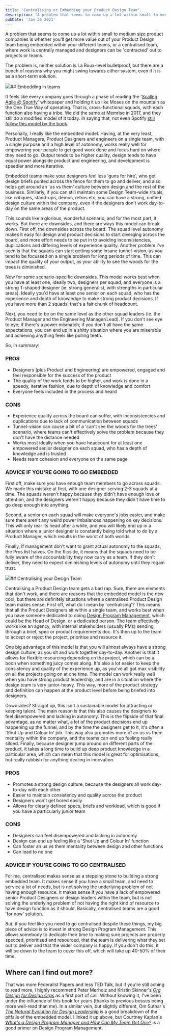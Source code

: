 ```yaml
---
title: 'Centralising or Embedding your Product Design Team'
description: "A problem that seems to come up a lot within small to medium size product companies is whether you'll get more value out of your Product Design team being…"
pubDate: 'Jan 26 2021'
---
```


A problem that seems to come up a lot within small to medium size product companies is whether you'll get more value out of your Product Design team being embedded within your different teams, or a centralised team, where work is centrally managed and designers can be 'contracted' out to projects or teams.

The problem is, neither solution is La Roux-level bulletproof, but there are a bunch of reasons why you might swing towards either system, even if it is as a short-term solution.

![](https://uploads-ssl.webflow.com/5ff33cee2af33d0177d82c9f/601041d34162ab4fce27f840_embedded.png)## Embedding in teams

It feels like every company goes through a phase of reading the '[Scaling Agile @ Spotify](https://blog.crisp.se/wp-content/uploads/2012/11/SpotifyScaling.pdf)' whitepaper and holding it up like Moses on the mountain as the One True Way of operating. That is, cross-functional squads, with each function also having a tribe. We did the same at Memrise in 2017, and they still do a modified model of it today. In saying that, not even Spotify [still follow this model by the book](https://www.harbott.com/why-squads-and-tribes-probably-wont-work/).

Personally, I really like the embedded model. Having, at the very least, Product Managers, Product Designers and engineers on a single team, with a single purpose and a high level of autonomy, works really well for empowering your people to get good work done and focus hard on where they need to go. Output tends to be higher quality, design tends to have equal power alongside product and engineering, and development is speedier and more iterative.

Embedded teams make your designers feel less 'guns for hire', who get design briefs punted across the fence for them to go and deliver, and also helps get around an 'us vs them' culture between design and the rest of the business. Similarly, if you can still maintain some Design Team-wide rituals, like critiques, stand-ups, demos, retros etc, you can have a strong, unified design culture within the company, even if the designers don't work day-to-day on the same areas of the product.

This sounds like a glorious, wonderful scenario, and for the most part, it works. But there are downsides, and there are ways this model can break down. First off, the downsides across the board. The squad level autonomy makes it easy for design and product decisions to start diverging across the board, and more effort needs to be put in to avoiding inconsistencies, duplications and differing levels of experience quality. Another problem I've seen is that the squads can start getting some insane tunnel-vision, as you tend to be focussed on a single problem for long periods of time. This can impact the quality of your output, as your ability to see the woods for the trees is diminished.

Now for some scenario-specific downsides. This model works best when you have at least one, ideally two, designers per squad, and everyone is a strong T-shaped designer (ie. strong generalist, with strengths in particular areas). Ideally you'd have at least one senior on each squad, who has the experience and depth of knowledge to make strong product decisions. If you have more than 2 squads, that's a fair chunk of headcount.

Next, you need to be on the same level as the other squad leaders (ie. the Product Manager and the Engineering Manager/Lead). If you don't see eye to eye; if there's a power mismatch; if you don't all have the same expectations, you can end up in a shitty situation where you are miserable and achieving anything feels like pulling teeth.

So, in summary:

### **PROS**

* Designers (plus Product and Engineering) are empowered, engaged and feel responsible for the success of the product
* The quality of the work tends to be higher, and work is done in a speedy, iterative fashion, due to depth of knowledge and comfort
* Everyone feels included in the process and heard

### **CONS**

* Experience quality across the board can suffer, with inconsistencies and duplications due to lack of communication between squads
* Tunnel-vision can cause a bit of a 'can't see the woods for the trees' scenario, where teams can't effectively solve the problem because they don't have the distance needed
* Works most ideally when you have headcount for at least one empowered senior designer on each squad, who has a depth of knowledge and is trusted
* Needs team cohesion and everyone on the same page

### **ADVICE IF YOU'RE GOING TO GO EMBEDDED**

First off, make sure you have enough team members to go across squads. We made this mistake at first, with one designer serving 2-3 squads at a time. The squads weren't happy because they didn't have enough love or attention, and the designers weren't happy because they didn't have time to go deep enough into anything.

Second, a senior on each squad will make everyone's jobs easier, and make sure there aren't any weird power imbalances happening on key decisions. This will only rear its head after a while, and you will likely end up in a situation where a junior designer is constantly being told what to do by a Product Manager, which results in the worst of both worlds.

Finally, if management don't want to grant actual autonomy to the squads, the Pros list halves. On the flipside, it means that the squads need to be fully aware of the accountability they now carry as a team. If they don't deliver, they need to expect diminishing levels of autonomy until they regain trust.

![](https://uploads-ssl.webflow.com/5ff33cee2af33d0177d82c9f/601041e98bc930a8aae59d84_centralised.png)## Centralising your Design Team

Centralising a Product Design team gets a bad rap. Sure, there are elements that don't work, and there are reasons that the embedded model is the new cool, but there are definitely situations where a centralised Product Design team makes sense. First off, what do I mean by 'centralising'? This means that all the Product Designers sit within a single team, and works best when you have someone dedicated to doing [Design Program Management](https://medium.com/facebook-design-program-management/whats-a-design-program-manager-and-how-can-my-team-get-one-ce3a1688b9e8), which could be the Head of Design, or a dedicated person. The team effectively works like an agency, with internal stakeholders (usually PMs) sending through a brief, spec or product requirements doc. It's then up to the team to accept or reject the project, prioritise and resource it.

One big advantage of this model is that you will almost always have a strong design culture, as you sit and work together day-to-day. Another is that it allows for flexible resourcing depending on the project, which can be a boon when something juicy comes along. It's also a lot easier to keep the consistency and quality of the experience up, as you've all got max visibility on all the projects going on at one time. The model can work really well when you have strong product leadership, and are in a situation where the design team is very junior-heavy. This way, more of the product strategy and definition can happen at the product level before being briefed into designers.

Downsides? Straight up, this isn't a sustainable model for attracting or keeping talent. The main reason is that this also causes the designers to feel disempowered and lacking in autonomy. This is the flipside of that final advantage, as no matter what, a lot of the product decisions end up happening up the funnel, and by the time the designers get to it, it's often a 'Shut Up and Colour In' job. This way also promotes more of an us vs them mentality within the company, and the teams can end up feeling really siloed. Finally, because designer jump around on different parts of the product, it takes a long time to build up deep product knowledge in a particular area, which can mean that this model is great for optimisations, but really rubbish for anything dealing in innovation.

### **PROS**

* Promotes a strong design culture, because the designers all work day-to-day with each other
* Easier to maintain consistency and quality across the product
* Designers won't get bored easily
* Allows for clearly defined specs, briefs and workload, which is good if you have a particularly junior team

### **CONS**

* Designers can feel disempowered and lacking in autonomy
* Design can end up feeling like a 'Shut Up and Colour In' function
* Can foster an us vs them mentality between design and other functions
* Can lead to no one

### **ADVICE IF YOU'RE GOING TO GO CENTRALISED**

For me, centralised makes sense as a stepping stone to building a strong embedded team. It makes sense if you have a small team, and need to service a lot of needs, but is not solving the underlying problem of not having enough resource. It makes sense if you have a lack of empowered senior Product Designers or design leaders within the team, but is not solving the underlying problem of not having the right kind of resource to have design function as it should. Basically, centralised teams are a good 'for now' solution.

*But*, if you feel like you need to go centralised despite these things, my big piece of advice is to invest in strong Design Program Management. This allows somebody to dedicate their time to making sure projects are properly specced, prioritised and resourced, that the team is delivering what they set out to deliver and that the wider company is happy. If you don't do this, it will be down to the team to cover this off, which will take up 40-50% of their time.

## Where can I find out more?

That was more Federalist Papers and less TED Talk, but if you're still aching to read more, I highly recommend Peter Merholz and Kristin Skinner's [*Org Design for Design Orgs*](https://orgdesignfordesignorgs.com/) as a first port of call. Without knowing it, I've been under the influence of this book for years (thanks to previous bosses being more well-read than me). In a similar vein, but slightly different, Om Suthar's [*The Natural Evolution for Design Leadership*](https://medium.com/8px-magazine/the-natural-evolution-for-design-leadership-569b1045d140) is a good breakdown of the pitfalls of the embedded model. I linked it up above, but Courtney Kaplan's [*What's a Design Program Manager and How Can My Team Get One?*](https://medium.com/facebook-design-program-management/whats-a-design-program-manager-and-how-can-my-team-get-one-ce3a1688b9e8) is a good primer on Design Program Management.

‍

‍

